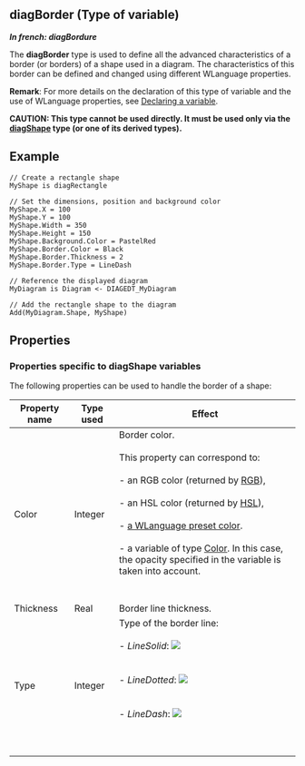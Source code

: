 
## diagBorder (Type of variable)

***In french: diagBordure***
			
				



<a name="XUse"></a>
<a name="Use"></a>
<a name="description"></a>
The **diagBorder** type is used to define all the advanced characteristics of a border (or borders) of a shape used in a diagram. The characteristics of this border can be defined and changed using different WLanguage properties.

**Remark**: For more details on the declaration of this type of variable and the use of WLanguage properties, see [Declaring a variable](../Motscles/1514032.md).

**CAUTION: This type cannot be used directly. It must be used only via the [diagShape](../WDLang1/1410088082.md) type (or one of its derived types).**
<a name="Example1"></a>
<a name="sample_code"></a>

## Example


```wl
// Create a rectangle shape
MyShape is diagRectangle

// Set the dimensions, position and background color
MyShape.X = 100
MyShape.Y = 100
MyShape.Width = 350
MyShape.Height = 150
MyShape.Background.Color = PastelRed
MyShape.Border.Color = Black
MyShape.Border.Thickness = 2
MyShape.Border.Type = LineDash

// Reference the displayed diagram
MyDiagram is Diagram <- DIAGEDT_MyDiagram

// Add the rectangle shape to the diagram
Add(MyDiagram.Shape, MyShape)
```





<a name="PROPS"></a>

## Properties


### Properties specific to diagShape variables 
<a name="properties_specific_diagshape_variables_ELTPARAGRAPHE000031"></a>

The following properties can be used to handle the border of a shape:

| Property name | Type used | Effect |
| --- | --- | --- |
| Color | Integer | Border color. <br><br>This property can correspond to: <br><br>- an RGB color (returned by [RGB](../WDLang1/3029012.md)),<br><br>- an HSL color (returned by [HSL](../WDLang1/3029057.md)),<br><br>- [a WLanguage preset color](../WDLang5/3010002.md).<br><br>- a variable of type [Color](../WDLang1/1000019661.md). In this case, the opacity specified in the variable is taken into account.<br><br><br> |
| Thickness | Real | Border line thickness. |
| Type | Integer | Type of the border line: <br><br>- *LineSolid*: ![](https://doc.pcsoft.fr/en-US/images/image.awp?langid=3&name=traitcontinu.gif)<br><br><br>- *LineDotted*: ![](https://doc.pcsoft.fr/en-US/images/image.awp?langid=3&name=TraitPointille.gif)<br><br><br>- *LineDash*: ![](https://doc.pcsoft.fr/en-US/images/image.awp?langid=3&name=TraitTiret.gif)<br><br><br><br> |



